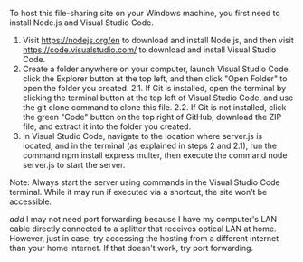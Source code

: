 To host this file-sharing site on your Windows machine, you first need to install Node.js and Visual Studio Code.

1. Visit https://nodejs.org/en to download and install Node.js, and then visit https://code.visualstudio.com/ to download and install Visual Studio Code.
2. Create a folder anywhere on your computer, launch Visual Studio Code, click the Explorer button at the top left, and then click "Open Folder" to open the folder you created. 2.1. If Git is installed, open the terminal by clicking the terminal button at the top left of Visual Studio Code, and use the git clone command to clone this file. 2.2. If Git is not installed, click the green "Code" button on the top right of GitHub, download the ZIP file, and extract it into the folder you created.
3. In Visual Studio Code, navigate to the location where server.js is located, and in the terminal (as explained in steps 2 and 2.1), run the command npm install express multer, then execute the command node server.js to start the server.

Note: Always start the server using commands in the Visual Studio Code terminal. While it may run if executed via a shortcut, the site won’t be accessible.

*add*
I may not need port forwarding because I have my computer's LAN cable directly connected to a splitter that receives optical LAN at home. However, just in case, try accessing the hosting from a different internet than your home internet. If that doesn't work, try port forwarding.
